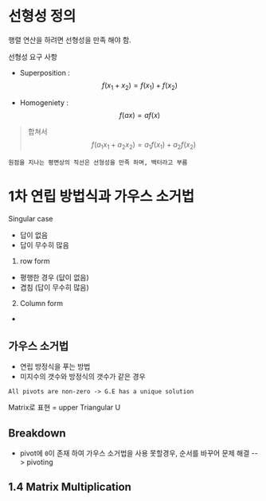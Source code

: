 # 선형성 정의 

행렬 연산을 하려면 선형성을 만족 해야 함. 

선형성 요구 사항 
- Superposition : $$f(x_1 + x_2) = f(x_1) + f(x_2) $$

- Homogeniety : $$ f(ax) = a f(x) $$

> 합쳐서 $$ f(a_1 x_1 + a_2 x_2) = a_1 f(x_1) + a_2 f(x_2)  $$

`원점을 지나는 평면상의 직선은 선형성을 만족 하며, 백터라고 부름`

# 1차 연립 방법식과 가우스 소거법

Singular case  
- 답이 없음 
- 답이 무수히 많음 

1. row form 
- 평행한 경우 (닶이 없음)
- 겹침 (답이 무수히 많음)

2. Column form 
- 

## 가우스 소거법 
- 연립 방정식을 푸는 방법 
- 미지수의 갯수와 방정식의 갯수가 같은 경우 

`All pivots are non-zero -> G.E has a unique solution`

Matrix로 표현 = upper Triangular U 

## Breakdown 
- pivot에 `0`이 존재 하여 가우스 소거법을 사용 못할경우, 순서를 바꾸어 문제 해결 --> pivoting 

## 1.4 Matrix Multiplication 